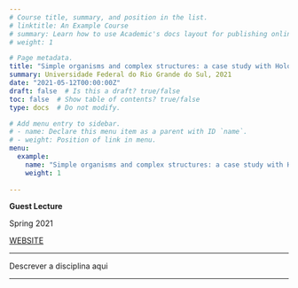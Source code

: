 ```yaml
---
# Course title, summary, and position in the list.
# linktitle: An Example Course
# summary: Learn how to use Academic's docs layout for publishing online courses, software documentation, and tutorials.
# weight: 1

# Page metadata.
title: "Simple organisms and complex structures: a case study with Holothuroidea (Echinodermata) using scanning electron microscopy (SEM) and microtomography"
summary: Universidade Federal do Rio Grande do Sul, 2021
date: "2021-05-12T00:00:00Z"
draft: false  # Is this a draft? true/false
toc: false  # Show table of contents? true/false
type: docs  # Do not modify.

# Add menu entry to sidebar.
# - name: Declare this menu item as a parent with ID `name`.
# - weight: Position of link in menu.
menu:
  example:
    name: "Simple organisms and complex structures: a case study with Holothuroidea (Echinodermata) using scanning electron microscopy (SEM) and microtomography"
    weight: 1
    
---
```


**Guest Lecture**

Spring 2021

[WEBSITE](https://www.ufrgs.br/biociencias/)

---

Descrever a disciplina aqui

---
